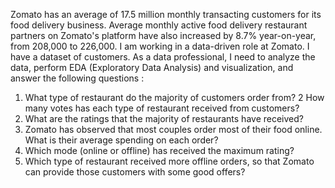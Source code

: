  Zomato has an average of 17.5 million monthly transacting customers for its food delivery business.
 Average monthly active food delivery restaurant partners on Zomato's platform have also increased by 8.7% year-on-year, from 208,000 to 226,000​.
 I am working in a data-driven role at Zomato. I have a dataset of customers. As a data professional, I need to analyze the data, perform EDA
 (Exploratory Data Analysis) and visualization, and answer the following questions : 

 1) What type of restaurant do the majority of customers order from?
 2  How many votes has each type of restaurant received from customers?
 3) What are the ratings that the majority of restaurants have received?
 4) Zomato has observed that most couples order most of their food online. What is their 
    average spending on each order?
 5) Which mode (online or offline) has received the maximum rating?
 6) Which type of restaurant received more offline orders, so that Zomato can provide those 
    customers with some good offers?

